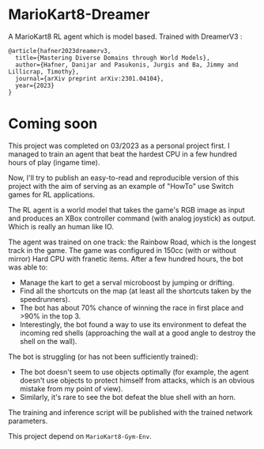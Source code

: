 # MarioKart8-Dreamer
A MarioKart8 RL agent which is model based. Trained with DreamerV3 :
```
@article{hafner2023dreamerv3,
  title={Mastering Diverse Domains through World Models},
  author={Hafner, Danijar and Pasukonis, Jurgis and Ba, Jimmy and Lillicrap, Timothy},
  journal={arXiv preprint arXiv:2301.04104},
  year={2023}
}
```

# Coming soon
This project was completed on 03/2023 as a personal project first. I managed to train an agent that beat the hardest CPU in a few hundred hours of play (ingame time).

Now, I'll try to publish an easy-to-read and reproducible version of this project with the aim of serving as an example of "HowTo" use Switch games for RL applications.

The RL agent is a world model that takes the game's RGB image as input and produces an XBox controller command (with analog joystick) as output. Which is really an human like IO.

The agent was trained on one track: the Rainbow Road, which is the longest track in the game.
The game was configured in 150cc (with or without mirror) Hard CPU with franetic items.
After a few hundred hours, the bot was able to:
* Manage the kart to get a serval microboost by jumping or drifting.
* Find all the shortcuts on the map (at least all the shortcuts taken by the speedrunners).
* The bot has about 70% chance of winning the race in first place and >90% in the top 3.
* Interestingly, the bot found a way to use its environment to defeat the incoming red shells (approaching the wall at a good angle to destroy the shell on the wall).
  
The bot is struggling (or has not been sufficiently trained):
* The bot doesn't seem to use objects optimally (for example, the agent doesn't use objects to protect himself from attacks, which is an obvious mistake from my point of view).
* Similarly, it's rare to see the bot defeat the blue shell with an horn.

The training and inference script will be published with the trained network parameters.

This project depend on `MarioKart8-Gym-Env`.
